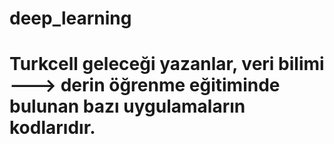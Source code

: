 # deep_learning 
# Turkcell geleceği yazanlar, veri bilimi ---> derin öğrenme eğitiminde bulunan bazı uygulamaların kodlarıdır.
